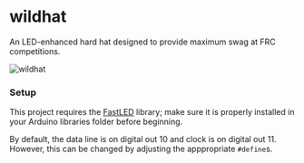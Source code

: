 # wildhat
An LED-enhanced hard hat designed to provide maximum swag at FRC competitions.

![wildhat](http://i.imgur.com/FtOrVpPm.jpg)

### Setup
This project requires the [FastLED](https://github.com/FastLED/FastLED) library; make sure it is properly installed in your Arduino libraries folder before beginning.

By default, the data line is on digital out 10 and clock is on digital out 11. However, this can be changed by adjusting the apppropriate ```#define```s.
